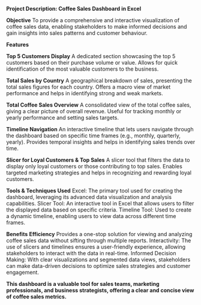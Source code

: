 **Project Description: Coffee Sales Dashboard in Excel**

**Objective**
To provide a comprehensive and interactive visualization of coffee sales data, enabling stakeholders to make informed decisions and gain insights into sales patterns and customer behaviour.

**Features**

**Top 5 Customers Display**
A dedicated section showcasing the top 5 customers based on their purchase volume or value.
Allows for quick identification of the most valuable customers to the business.

**Total Sales by Country**
A geographical breakdown of sales, presenting the total sales figures for each country.
Offers a macro view of market performance and helps in identifying strong and weak markets.

**Total Coffee Sales Overview**
A consolidated view of the total coffee sales, giving a clear picture of overall revenue.
Useful for tracking monthly or yearly performance and setting sales targets.

**Timeline Navigation**
An interactive timeline that lets users navigate through the dashboard based on specific time frames (e.g., monthly, quarterly, yearly).
Provides temporal insights and helps in identifying sales trends over time.

**Slicer for Loyal Customers & Top Sales**
A slicer tool that filters the data to display only loyal customers or those contributing to top sales.
Enables targeted marketing strategies and helps in recognizing and rewarding loyal customers.

**Tools & Techniques Used**
Excel: The primary tool used for creating the dashboard, leveraging its advanced data visualization and analysis capabilities.
Slicer Tool: An interactive tool in Excel that allows users to filter the displayed data based on specific criteria.
Timeline Tool: Used to create a dynamic timeline, enabling users to view data across different time frames.

**Benefits**
**Efficiency**
Provides a one-stop solution for viewing and analyzing coffee sales data without sifting through multiple reports.
Interactivity: The use of slicers and timelines ensures a user-friendly experience, allowing stakeholders to interact with the data in real-time.
Informed Decision Making: With clear visualizations and segmented data views, stakeholders can make data-driven decisions to optimize sales strategies and customer engagement.


**This dashboard is a valuable tool for sales teams, marketing professionals, and business strategists, offering a clear and concise view of coffee sales metrics.**
